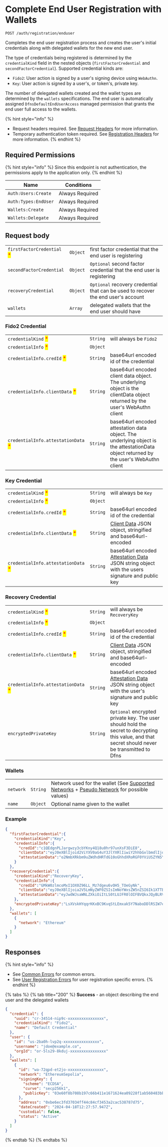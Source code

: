# Complete End User Registration with Wallets

`POST /auth/registration/enduser`

Completes the end user registration process and creates the user's initial credentials along with delegated wallets for the new end user.

The type of credentials being registered is determined by the `credentialKind` field in the nested objects (`firstFactorCredential` and `secondFactorCredential`). Supported credential kinds are:

* `Fido2`: User action is signed by a user's signing device using `WebAuthn`.
* `Key`: User action is signed by a user's, or token's, private key.

The number of delegated wallets created and the wallet types are determined by the `wallets` specifications. The end user is automatically assigned `DfnsDefaultEndUserAccess` managed permission that grants the end user full access to the wallets.

{% hint style="info" %}
* Request headers required. See [Request Headers](../../../getting-started/request-headers.md) for more information.
* Temporary authentication token required. See [Registration Headers](../../../getting-started/request-headers.md#registration-headers) for more information.
{% endhint %}

## Required Permissions

{% hint style="info" %}
Since this endpoint is not authentication, the permissions apply to the application only.
{% endhint %}

| Name                  | Conditions                        |
| --------------------- | --------------------------------- |
| `Auth:Users:Create`   | Always Required                   |
| `Auth:Types:EndUser`  | Always Required                   |
| `Wallets:Create`      | Always Required                   |
| `Wallets:Delegate`    | Always Required                   |

## Request body

|                                                            |          |                                                                               |
| ---------------------------------------------------------- | -------- | ----------------------------------------------------------------------------- |
| `firstFactorCredential` <mark style="color:red;">\*</mark> | `Object` | first factor credential that the end user is registering                          |
| `secondFactorCredential`                                   | `Object` | `Optional` second factor credential that the end user is registering              |
| `recoveryCredential`                                       | `Object` | `Optional` recovery credential that can be used to recover the end user's account |
| `wallets`                                                  | `Array` | delegated wallets that the end user should have

### Fido2 Credential

|                                                                     |          |                                                                                                                                       |
| ------------------------------------------------------------------- | -------- | ------------------------------------------------------------------------------------------------------------------------------------- |
| `credentialKind` <mark style="color:red;">\*</mark>                 | `String` | will always be `Fido2`                                                                                                                |
| `credentialInfo` <mark style="color:red;">\*</mark>                 | `Object` |                                                                                                                                       |
| `credentialInfo.credId` <mark style="color:red;">\*</mark>          | `String` | base64url encoded id of the credential                                                                                                |
| `credentialInfo.clientData` <mark style="color:red;">\*</mark>      | `String` | base64url encoded client data object. The underlying object is the clientData object returned by the user's WebAuthn client           |
| `credentialInfo.attestationData` <mark style="color:red;">\*</mark> | `String` | base64url encoded attestation data object. The underlying object is the attestationData object returned by the user's WebAuthn client |


### Key Credential

|                                                                     |          |                                                                                                                                                                          |
| ------------------------------------------------------------------- | -------- | ------------------------------------------------------------------------------------------------------------------------------------------------------------------------ |
| `credentialKind` <mark style="color:red;">\*</mark>                 | `String` | will always be `Key`                                                                                                                                                     |
| `credentialInfo` <mark style="color:red;">\*</mark>                 | `Object` |                                                                                                                                                                          |
| `credentialInfo.credId` <mark style="color:red;">\*</mark>          | `String` | base64url encoded id of the credential                                                                                                                                   |
| `credentialInfo.clientData` <mark style="color:red;">\*</mark>      | `String` | [Client Data](../../../advanced-topics/authentication/api-objects.md#key-credential) JSON object, stringified and base64url-encoded                                      |
| `credentialInfo.attestationData` <mark style="color:red;">\*</mark> | `String` | base64url encoded [Attestation Data ](../../../advanced-topics/authentication/api-objects.md#key-credential-1)JSON string object with the users signature and public key |


### Recovery Credential

|                                                                     |          |                                                                                                                                                                           |
| ------------------------------------------------------------------- | -------- | ------------------------------------------------------------------------------------------------------------------------------------------------------------------------- |
| `credentialKind` <mark style="color:red;">\*</mark>                 | `String` | will always be `RecoveryKey`                                                                                                                                              |
| `credentialInfo` <mark style="color:red;">\*</mark>                 | `Object` |                                                                                                                                                                           |
| `credentialInfo.credId` <mark style="color:red;">\*</mark>          | `String` | base64url encoded id of the credential                                                                                                                                    |
| `credentialInfo.clientData` <mark style="color:red;">\*</mark>      | `String` | [Client Data](../../../advanced-topics/authentication/api-objects.md#key-credential) JSON object, stringified and base64url-encoded                                       |
| `credentialInfo.attestationData` <mark style="color:red;">\*</mark> | `String` | base64url encoded [Attestation Data](../../../advanced-topics/authentication/api-objects.md#key-credential-1) JSON string object with the user's signature and public key |
| `encryptedPrivateKey`                                               | `String` | `Optional` encrypted private key. The user should hold the secret to decrypting this value, and that secret should never be transmitted to Dfns                           |

### Wallets

|                                                                     |          |                                                                                                                                                                          |
| ------------------------------------------------------------------- | -------- | ------------------------------------------------------------------------------------------------------------------------------------------------------------------------ |
| `network`                                                           | `String` | Network used for the wallet (See [Supported Networks](../../wallets/#supported-networks) +  [Pseudo Network](../../wallets/#pseudo-networks) for possible values) |
| `name`                                                              |`Object`  | Optional name given to the wallet |

### Example

```json
{
  "firstFactorCredential":{
    "credentialKind":"Key",
    "credentialInfo":{
      "credId":"c1QEdgnPLJargwzy3cbYKny4Q18u0hr97unXsF3DiE8",
      "clientData":"eyJ0eXBlIjoid2ViYXV0aG4uY3JlYXRlIiwiY2hhbGxlbmdlIjoiTVdNME1tWTVZVFEwTURSaU56ZGhOVEZoTnpZNU9EUXdOV0k1WlRRNFkyUmhPRFppTkRrM1pUWXpPVEU1T0dZeU1EY3haakJqWXprNE1tUTVZelkxTUEiLCJvcmlnaW4iOiJodHRwczovL2FwcC5kZm5zLm5pbmphIiwiY3Jvc3NPcmlnaW4iOmZhbHNlfQ",
      "attestationData":"o2NmbXRkbm9uZWdhdHRTdG10oGhhdXRoRGF0YViUSZYN5YgOjGh0NBcPZHZgW4_krrmihjLHmVzzuoMdl2NdAAAAALraVWanqkAfvZZFYZpVEg0AENGocd_aHX0iV5ELDC7NR-WlAQIDJiABIVggoA_knPCNl5eHS7pfoPRyhu3KpIBQNHEakwrMwgmIA7ciWCD86j0CwKUFTNez8ysoZFqZpl786wp-BKG2v_MaLQmo1w"
    }
  },
  "recoveryCredential":{
    "credentialKind":"RecoveryKey",
    "credentialInfo":{
      "credId":"GMkW0zlmcoMxI1OX0Z96LL_Mz7dgeu6vOH5_TOeGyNk",
      "clientData":"eyJ0eXBlIjoia2V5LmNyZWF0ZSIsImNoYWxsZW5nZSI6Ik1XTTBNbVk1WVRRME1EUmlOemRoTlRGaE56WTVPRFF3TldJNVpUUTRZMlJoT0RaaU5EazNaVFl6T1RFNU9HWXlNRGN4WmpCall6azRNbVE1WXpZMU1BIiwib3JpZ2luIjoiaHR0cHM6Ly9hcHAuZGZucy5uaW5qYSIsImNyb3NzT3JpZ2luIjpmYWxzZX0",
      "attestationData":"eyJwdWJsaWNLZXkiOiItLS0tLUJFR0lOIFBVQkxJQyBLRVktLS0tLVxuTUZrd0V3WUhLb1pJemowQ0FRWUlLb1pJemowREFRY0RRZ0FFOWNHMm1FNERXSGJ3d2xMUlNLQkxaOW02K1FzQ1xuZU9xV0poMXg1VnZSSFpNYVBMUWxScmhoZ2JIbTh1bmE0aDhTK0w1bzhzVjhIdnVqYmwzTXJBVGozUT09XG4tLS0tLUVORCBQVUJMSUMgS0VZLS0tLS1cbiIsInNpZ25hdHVyZSI6IjMwNDYwMjIxMDBiZjBjZGU3ZGIyODQ0ZDhmOTIyZWQyOTNmN2E4NTVjM2U1Y2YzMjUxZjFhY2Q3M2I4MjNiNWZiOTIzZDNiY2FiMDIyMTAwY2YxM2U2ZDliY2ZiMjc3M2Q5ZDkyMDU4M2YwMWE0ODAyYmI4OTg5Y2NmZjMzNjJkYzJmN2U1ZjRmMTQzZjA2ZiJ9"
    },
    "encryptedPrivateKey":"LsXVskHYqqrKKxBC9KvqStLEmxak5Y7NaboDDlRSIW7evUJpQTT1AYvx0EsFskmriaVb3AjTCGEv7gqUKokml1USL7+dVmrUVhV+cNWtS5AorvRuZr1FMGVKFkW1pKJhFNH2e2O661UhpyXsRXzcmksA7ZN/V37ZK7ITue0gs6I="
  },
  "wallets": [
    {
      "network": "Ethereum"
    }
  ]
}
```

## Responses

{% hint style="info" %}
* See [Common Errors](../../../getting-started/errors.md#common-errors) for common errors.
* See [User Registration Errors](../../../getting-started/errors.md#user-registration-errors) for user registration specific errors.
{% endhint %}

{% tabs %}
{% tab title="200" %}
**Success** - an object describing the end user and the delegated wallets

```json
{
  "credential": {
    "uuid": "cr-34514-nip9c-xxxxxxxxxxxxxxxx",
    "credentialKind": "Fido2",
    "name": "Default Credential"
  },
  "user": {
    "id": "us-2ba0h-lvp2q-xxxxxxxxxxxxxxxx",
    "username": "jdoe@example.co",
    "orgId": "or-5ls29-8kduj-xxxxxxxxxxxxxxxx"
  },
  "wallets": [
    {
      "id": "wa-72qpd-et2jo-xxxxxxxxxxxxxxxx",
      "network": "EthereumSepolia",
      "signingKey": {
        "scheme": "ECDSA",
        "curve": "secp256k1",
        "publicKey": "03e60f8b708b197c66b411e1671624ea09228f1ab560483bbe8043852217d982c1"
      },
      "address": "0xbe6ec3fd37034ff44c84cf3453a2cac538787d75",
      "dateCreated": "2024-04-18T12:27:57.947Z",
      "custodial": false,
      "status": "Active"
    }
  ]
}
```
{% endtab %}
{% endtabs %}
